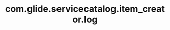 ---
weight: 645
layout: page
title: com.glide.servicecatalog.item_creator.log
description: ""
value: "info"
---